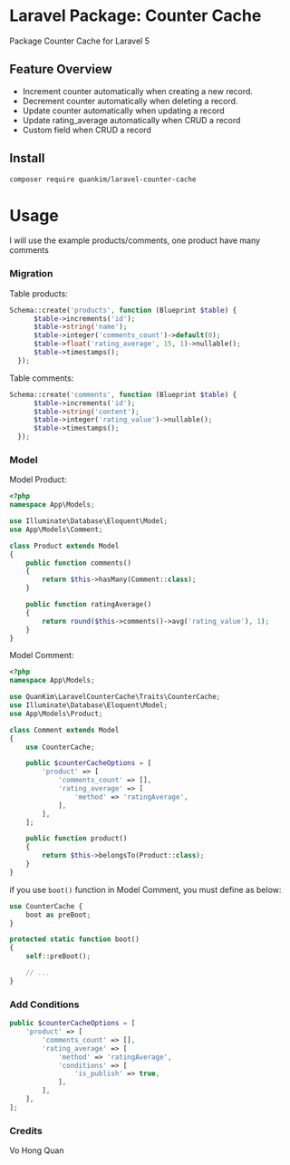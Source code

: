 # Laravel Package: Counter Cache
Package Counter Cache for Laravel 5
## Feature Overview
* Increment counter automatically when creating a new record.
* Decrement counter automatically when deleting a record.
* Update counter automatically when updating a record
* Update rating_average automatically when CRUD a record
* Custom field when CRUD a record
## Install
```bash
composer require quankim/laravel-counter-cache
```
# Usage
I will use the example products/comments, one product have many comments

### Migration
Table products:
```php
Schema::create('products', function (Blueprint $table) {
      $table->increments('id');
      $table->string('name');
      $table->integer('comments_count')->default(0);
      $table->float('rating_average', 15, 1)->nullable();
      $table->timestamps();
  });
```
Table comments:
```php
Schema::create('comments', function (Blueprint $table) {
      $table->increments('id');
      $table->string('content');
      $table->integer('rating_value')->nullable();
      $table->timestamps();
  });
```
### Model
Model Product:
```php
<?php
namespace App\Models;

use Illuminate\Database\Eloquent\Model;
use App\Models\Comment;

class Product extends Model
{
    public function comments()
    {
        return $this->hasMany(Comment::class);
    }

    public function ratingAverage()
    {
        return round($this->comments()->avg('rating_value'), 1);
    }
}

```
Model Comment:
```php
<?php
namespace App\Models;

use QuanKim\LaravelCounterCache\Traits\CounterCache;
use Illuminate\Database\Eloquent\Model;
use App\Models\Product;

class Comment extends Model
{
    use CounterCache;

    public $counterCacheOptions = [
        'product' => [
            'comments_count' => [],
            'rating_average' => [
                'method' => 'ratingAverage',
            ],
        ],
    ];

    public function product()
    {
        return $this->belongsTo(Product::class);
    }
}

```
if you use `boot()` function in Model Comment, you must define as below:
```php
use CounterCache {
    boot as preBoot;
}

protected static function boot()
{
    self::preBoot();

    // ...
}
```

### Add Conditions
```php
public $counterCacheOptions = [
    'product' => [
        'comments_count' => [],
        'rating_average' => [
            'method' => 'ratingAverage',
            'conditions' => [
                'is_publish' => true,
            ],
        ],
    ],
];
```
### Credits
Vo Hong Quan